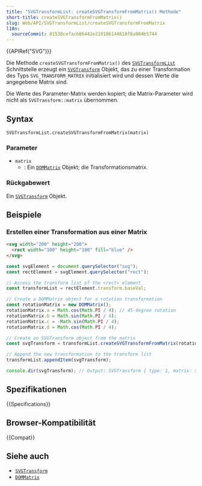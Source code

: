 ```yaml
---
title: "SVGTransformList: createSVGTransformFromMatrix() Methode"
short-title: createSVGTransformFromMatrix()
slug: Web/API/SVGTransformList/createSVGTransformFromMatrix
l10n:
  sourceCommit: 81530cefacb86442e219186144610f8a984b5744
---
```


{{APIRef("SVG")}}

Die Methode `createSVGTransformFromMatrix()` des [`SVGTransformList`](/de/docs/Web/API/SVGTransformList) Schnittstelle erzeugt ein [`SVGTransform`](/de/docs/Web/API/SVGTransform) Objekt, das zu einer Transformation des Typs `SVG_TRANSFORM_MATRIX` initialisiert wird und dessen Werte die angegebene Matrix sind.

Die Werte des Parameter-Matrix werden kopiert; die Matrix-Parameter wird nicht als `SVGTransform::matrix` übernommen.

## Syntax

```js-nolint
SVGTransformList.createSVGTransformFromMatrix(matrix)
```

### Parameter

- `matrix`
  - : Ein [`DOMMatrix`](/de/docs/Web/API/DOMMatrix) Objekt; die Transformationsmatrix.

### Rückgabewert

Ein [`SVGTransform`](/de/docs/Web/API/SVGTransform) Objekt.

## Beispiele

### Erstellen einer Transformation aus einer Matrix

```html
<svg width="200" height="200">
  <rect width="100" height="100" fill="blue" />
</svg>
```

```js
const svgElement = document.querySelector("svg");
const rectElement = svgElement.querySelector("rect");

// Access the transform list of the <rect> element
const transformList = rectElement.transform.baseVal;

// Create a DOMMatrix object for a rotation transformation
const rotationMatrix = new DOMMatrix();
rotationMatrix.a = Math.cos(Math.PI / 4); // 45-degree rotation
rotationMatrix.b = Math.sin(Math.PI / 4);
rotationMatrix.c = -Math.sin(Math.PI / 4);
rotationMatrix.d = Math.cos(Math.PI / 4);

// Create an SVGTransform object from the matrix
const svgTransform = transformList.createSVGTransformFromMatrix(rotationMatrix);

// Append the new transformation to the transform list
transformList.appendItem(svgTransform);

console.dir(svgTransform); // Output: SVGTransform { type: 1, matrix: SVGMatrix, angle: 0 }
```

## Spezifikationen

{{Specifications}}

## Browser-Kompatibilität

{{Compat}}

## Siehe auch

- [`SVGTransform`](/de/docs/Web/API/SVGTransform)
- [`DOMMatrix`](/de/docs/Web/API/DOMMatrix)
